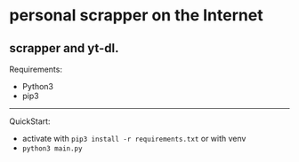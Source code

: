 # personal scrapper on the Internet
scrapper and yt-dl.
---
Requirements:
* Python3
* pip3

---
QuickStart:
* activate with `pip3 install -r requirements.txt` or with venv
* `python3 main.py`